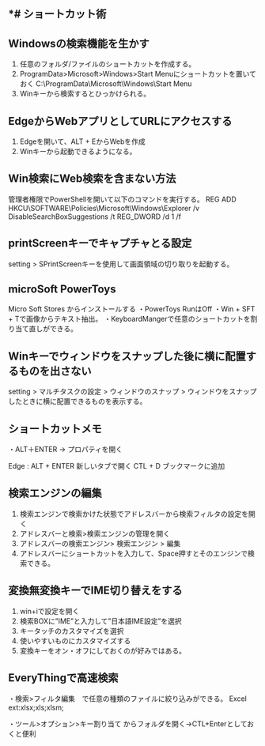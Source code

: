 *# ショートカット術
--
## Windowsの検索機能を生かす
1. 任意のフォルダ/ファイルのショートカットを作成する。 
2. ProgramData>Microsoft>Windows>Start Menuにショートカットを置いておく
   C:\ProgramData\Microsoft\Windows\Start Menu
3. Winキーから検索するとひっかけられる。

## EdgeからWebアプリとしてURLにアクセスする
1. Edgeを開いて、ALT + EからWebを作成
2. Winキーから起動できるようになる。

## Win検索にWeb検索を含まない方法

管理者権限でPowerShellを開いて以下のコマンドを実行する。
REG ADD HKCU\SOFTWARE\Policies\Microsoft\Windows\Explorer /v DisableSearchBoxSuggestions /t REG_DWORD /d 1 /f

## printScreenキーでキャプチャとる設定
 setting > SPrintScreenキーを使用して画面領域の切り取りを起動する。 

## microSoft PowerToys
Micro Soft Stores からインストールする
・PowerToys RunはOff
・Win + SFT + Tで画像からテキスト抽出。
・KeyboardMangerで任意のショートカットを割り当て直しができる。

## Winキーでウィンドウをスナップした後に横に配置するものを出さない
setting > マルチタスクの設定 > ウィンドウのスナップ > ウィンドウをスナップしたときに横に配置できるものを表示する。

## ショートカットメモ
・ALT＋ENTER → プロパティを開く

Edge : 
ALT + ENTER 新しいタブで開く
CTL + D ブックマークに追加

## 検索エンジンの編集
1. 検索エンジンで検索かけた状態でアドレスバーから検索フィルタの設定を開く
2. アドレスバーと検索>検索エンジンの管理を開く
3. アドレスバーの検索エンジン> 検索エンジン > 編集 
4. アドレスバーにショートカットを入力して、Space押すとそのエンジンで検索できる。

## 変換無変換キーでIME切り替えをする
1. win+iで設定を開く
2. 検索BOXに”IME”と入力して”日本語IME設定”を選択
3. キータッチのカスタマイズを選択
4. 使いやすいものにカスタマイズする
5. 変換キーをオン・オフにしておくのが好みではある。

## EveryThingで高速検索
・検索>フィルタ編集　で任意の種類のファイルに絞り込みができる。
Excel ext:xlsx;xls;xlsm;

・ツール>オプション>キー割り当て からフォルダを開く→CTL+Enterとしておくと便利

